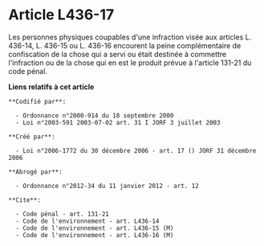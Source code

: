 # Article L436-17

Les personnes physiques coupables d'une infraction visée aux articles L. 436-14, L. 436-15 ou L. 436-16 encourent la peine
complémentaire de confiscation de la chose qui a servi ou était destinée à commettre l'infraction ou de la chose qui en est
le produit prévue à l'article 131-21 du code pénal.

**Liens relatifs à cet article**

	**Codifié par**:

	  - Ordonnance n°2000-914 du 18 septembre 2000
	  - Loi n°2003-591 2003-07-02 art. 31 I JORF 3 juillet 2003

	**Créé par**:

	  - Loi n°2006-1772 du 30 décembre 2006 - art. 17 () JORF 31 décembre 2006

	**Abrogé par**:

	  - Ordonnance n°2012-34 du 11 janvier 2012 - art. 12

	**Cite**:

	  - Code pénal - art. 131-21
	  - Code de l'environnement - art. L436-14
	  - Code de l'environnement - art. L436-15 (M)
	  - Code de l'environnement - art. L436-16 (M)
